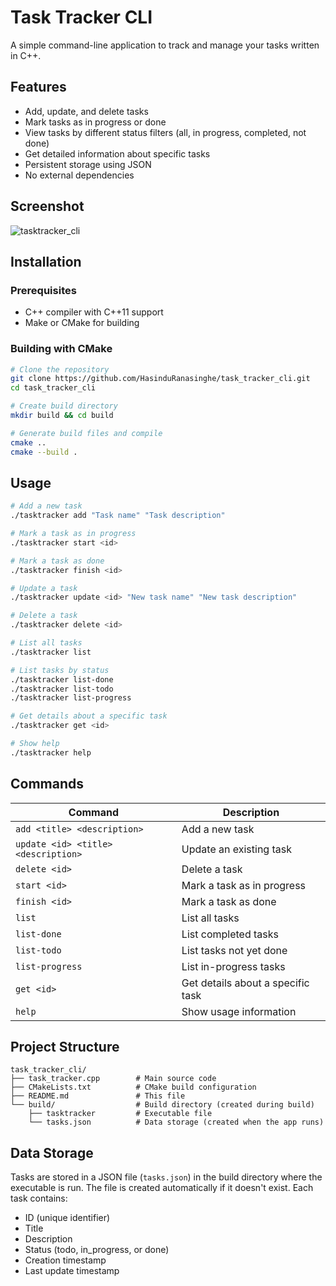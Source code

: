 # Task Tracker CLI

A simple command-line application to track and manage your tasks written in C++.



## Features

- Add, update, and delete tasks
- Mark tasks as in progress or done
- View tasks by different status filters (all, in progress, completed, not done)
- Get detailed information about specific tasks
- Persistent storage using JSON
- No external dependencies

## Screenshot

![tasktracker_cli](https://github.com/user-attachments/assets/0a313f3c-6959-49f3-a14c-4b55b9166554)



## Installation

### Prerequisites

- C++ compiler with C++11 support
- Make or CMake for building



### Building with CMake

```bash
# Clone the repository
git clone https://github.com/HasinduRanasinghe/task_tracker_cli.git
cd task_tracker_cli

# Create build directory
mkdir build && cd build

# Generate build files and compile
cmake ..
cmake --build .
```

## Usage

```bash
# Add a new task
./tasktracker add "Task name" "Task description"

# Mark a task as in progress
./tasktracker start <id>

# Mark a task as done
./tasktracker finish <id>

# Update a task
./tasktracker update <id> "New task name" "New task description"

# Delete a task
./tasktracker delete <id>

# List all tasks
./tasktracker list

# List tasks by status
./tasktracker list-done
./tasktracker list-todo
./tasktracker list-progress

# Get details about a specific task
./tasktracker get <id>

# Show help
./tasktracker help
```

## Commands

| Command | Description |
|---------|-------------|
| `add <title> <description>` | Add a new task |
| `update <id> <title> <description>` | Update an existing task |
| `delete <id>` | Delete a task |
| `start <id>` | Mark a task as in progress |
| `finish <id>` | Mark a task as done |
| `list` | List all tasks |
| `list-done` | List completed tasks |
| `list-todo` | List tasks not yet done |
| `list-progress` | List in-progress tasks |
| `get <id>` | Get details about a specific task |
| `help` | Show usage information |

## Project Structure

```
task_tracker_cli/
├── task_tracker.cpp        # Main source code
├── CMakeLists.txt          # CMake build configuration
├── README.md               # This file
└── build/                  # Build directory (created during build)
    ├── tasktracker         # Executable file
    └── tasks.json          # Data storage (created when the app runs)
```

## Data Storage

Tasks are stored in a JSON file (`tasks.json`) in the build directory where the executable is run. The file is created automatically if it doesn't exist. Each task contains:

- ID (unique identifier)
- Title
- Description
- Status (todo, in_progress, or done)
- Creation timestamp
- Last update timestamp
